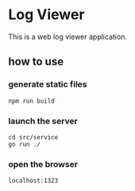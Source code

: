 # Log Viewer

This is a web log viewer application.

## how to use 

### generate static files

```
npm run build
```

### launch the server

```
cd src/service
go run ./
```

### open the browser

```
localhost:1323
```
